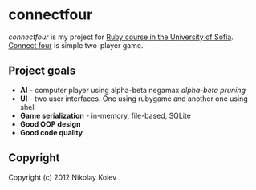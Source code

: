 # connectfour

_connectfour_ is my project for [Ruby course in the University of Sofia](http://fmi.ruby.bg/).
[Connect four](http://en.wikipedia.org/wiki/Connect_Four) is simple two-player game. 

## Project goals

* **AI** - computer player using alpha-beta negamax _alpha-beta pruning_
* **UI** - two user interfaces. One using rubygame and another one using shell
* **Game serialization** - in-memory, file-based, SQLite
* **Good OOP design**
* **Good code quality**

## Copyright

Copyright (c) 2012 Nikolay Kolev